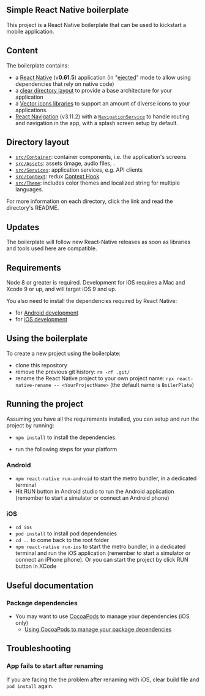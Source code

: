 ## Simple React Native boilerplate


This project is a React Native boilerplate that can be used to kickstart a mobile application.

## Content

The boilerplate contains:

- a [React Native](https://facebook.github.io/react-native/) (v**0.61.5**) application (in "[ejected](https://github.com/react-community/create-react-native-app/blob/master/EJECTING.md)" mode to allow using dependencies that rely on native code)
- a [clear directory layout](#directory-layout) to provide a base architecture for your application
- a [Vector icons libraries](https://github.com/oblador/react-native-vector-icons) to support an amount of diverse icons to your applications.
- [React Navigation](https://reactnavigation.org/) (v3.11.2) with a [`NavigationService`](App/Services/NavigationService.js) to handle routing and navigation in the app, with a splash screen setup by default.

## Directory layout

- [`src/Container`](src/Container): container components, i.e. the application's screens
- [`src/Assets`](src/Assets): assets (image, audio files, .
- [`src/Services`](src/Services): application services, e.g. API clients
- [`src/Context`](src/Context): redux [Context Hook](https://reactjs.org/docs/context.html)
- [`src/Theme`](src/Theme): includes color themes and localized string for multiple languages.

For more information on each directory, click the link and read the directory's README.

## Updates

The boilerplate will follow new React-Native releases as soon as libraries and tools used here are compatible.

## Requirements

Node 8 or greater is required. Development for iOS requires a Mac and Xcode 9 or up, and will target iOS 9 and up.

You also need to install the dependencies required by React Native:

- for [Android development](https://facebook.github.io/react-native/docs/getting-started.html#installing-dependencies-3)
- for [iOS development](https://facebook.github.io/react-native/docs/getting-started.html#installing-dependencies)


## Using the boilerplate

To create a new project using the boilerplate:

- clone this repository
- remove the previous git history: `rm -rf .git/`
- rename the React Native project to your own project name: `npx react-native-rename -- <YourProjectName>` (the default name is `BoilerPlate`)

## Running the project

Assuming you have all the requirements installed, you can setup and run the project by running:

- `npm install` to install the dependencies.
  
- run the following steps for your platform

### Android

- `npm react-native run-android` to start the metro bundler, in a dedicated terminal
- Hit RUN button in Android studio to run the Android application (remember to start a simulator or connect an Android phone)

### iOS

- `cd ios`
- `pod install` to install pod dependencies
- `cd ..` to come back to the root folder
- `npm react-native run-ios` to start the metro bundler, in a dedicated terminal and run the iOS application (remember to start a simulator or connect an iPhone phone). Or you can start the project by click RUN button in XCode

## Useful documentation


### Package dependencies

- You may want to use [CocoaPods](https://cocoapods.org/) to manage your dependencies (iOS only) 
  - [Using CocoaPods to manage your package dependencies](docs/setup%20cocoapods.md)
  
  
## Troubleshooting

### App fails to start after renaming

If you are facing the the problem after renaming with iOS, clear build file and `pod install` again.






